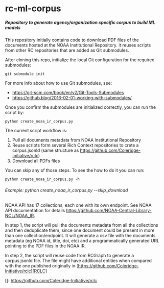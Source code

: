 # rc-ml-corpus
##### Repository to generate agency/organization specific corpus to build ML models


This repository initially contains code to download PDF files of the documents hosted at the NOAA Institutional Repository. It reuses scripts from other RC repositories that are added as Git submodules.


After cloning this repo, initialize the local Git configuration for the required submodules:

```
git submodule init
```

For more info about how to use Git submodules, see:

  - <https://git-scm.com/book/en/v2/Git-Tools-Submodules>
  - <https://github.blog/2016-02-01-working-with-submodules/> 

Once you confirm the submodules are initialized correctly, you can run the script by:
```
python create_noaa_ir_corpus.py 
```

The current script workflow is:
1. Pull all documents metadata from NOAA Institutional Repository
2. Reuse scripts form several Rich Context repositories to crete a corpus.jsonld (same structure as <https://github.com/Coleridge-Initiative/rclc>) 
3. Download all PDFs files

You can skip any of those steps. To see the how to do it you can run:

```
python create_noaa_ir_corpus.py -h
```

###### Example: python create_noaa_ir_corpus.py --skip_download

 NOAA API has 17 collections, each one with its own endpoint. See NOAA API documentation for details https://github.com/NOAA-Central-Library-NCL/NOAA_IR.
 
 In step 1, the script will pull the documents metadata from all the collections and then deduplicate them, since one document could be present in more than one collection/endpoint. It will generate a csv file with the documents metadata (eg NOAA id, title, doi, etc) and a programmatically generated URL pointing to the PDF files in the NOAA IR.
 
 In step 2, the script will reuse code from RCGraph to generate a corpus.jsonld file. The file might have additional entities when compared with the one published originally in [https://github.com/Coleridge-Initiative/rclc][RCLC]  


[]: https://github.com/Coleridge-Initiative/rclc